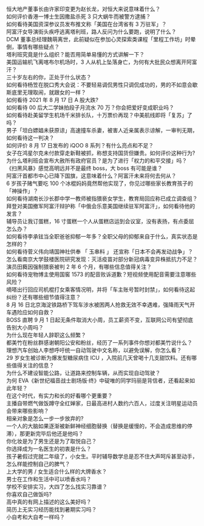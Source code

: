 恒大地产董事长由许家印变更为赵长龙，对恒大来说意味着什么？  
如何评价香港一博士生因撒盐杀死 3 只大蜗牛而被警方逮捕？  
如何看待美国资深参议员发布推文称「美国在台湾省有 3 万驻军」？  
阿富汗女导演街头疾呼逃离塔利班，路人反问为什么要跑，说明了什么？  
DCM 董事总经理魏萌离世，此前疑似在参加心灵探索类课程「里程工作坊」时晕倒，事情有哪些疑点？  
塔利班究竟是什么组织？能否用简单易懂的方式讲解一下？  
美国运输机飞离喀布尔机场时，3 人从机上坠落身亡，为何有大批民众想离开阿富汗？  
三十岁左右的你，正处于什么状态？  
如何看待杨笠在脱口秀大会说：不要轻易调侃男性只调侃成功的，男的不如意会歇斯底里无理取闹，就跟女的一样？  
如何看待 2021 年 8 月 17 日 A 股大跌?  
如何看待 00 后大二学妹拍段子月流水 70 万？你会把爱好变成职业吗？  
如何看待赴美留学生机场千米排长队，十万票价再现？中美航线即将「复苏」了吗？  
男子「坦白嫖娼未获原谅」高速撞车杀妻，被害人近亲属表示谅解，一审判无期，如何看待这一判决？  
如何评价 8 月 17 日发布的 iQOO 8 系列？有什么亮点和不足？  
女子在鸿星尔克未付款穿走新鞋被抓，称想支持国货但嫌贵。如何评价这种行为?  
为什么塔利班会宣布大赦所有政府官员？是为了进行「权力的和平交接」吗？  
《扫黑风暴》感觉高明远并不是最终 boss，大 boss 有可能是谁？  
阿富汗首都市中心已降下国旗，这意味着什么？阿富汗未来将何去何从？  
6 岁孩子赌气要吃 100 个冰棍妈妈竟然帮他实现了，你见过哪些家长教育孩子的「神操作」？  
如何看待湖南长沙长郡中学一教师被指猥亵女学生，教育局回应称已成立调查组？  
拜登对美国撤军阿富汗辩护称「中俄会乐意美国继续驻军阿富汗」，如何看待他的发言？  
辅导员让我订蛋糕，16 寸蛋糕一个人从蛋糕店运到会议室，没有表扬，有点委屈怎么办？  
如何看待李承铉当全职爸爸抑郁一年多？全职父母的抑郁来自于什么，真实状态是怎样的？  
如何看待菅义伟向靖国神社供奉 「 玉串料 」 还宣称「日本不会再发动战争」？  
怎么看南京大学鼓楼医院研究发现：灭活疫苗对部分新冠病毒变异株抵抗力不足？  
演员田蕤因强制猥亵被判 2 年 6 个月，有哪些信息值得关注？  
如何看待宠物博主使用国窖 1573 的配音败诉道歉？短视频使用配音需要注意哪些风险？  
嘀嗒出行回应司机棍打女乘客情况明，并将「车主账号暂时封禁」，如何看待这起纠纷？还有哪些细节值得注意？  
8 月 16 日北京海淀铁路桥下驾车涉水被困两人抢救无效不幸遇难，强降雨天气开车遇险应如何自救？  
BOSS 直聘 9 月 1 日起无条件取消大小周，员工薪资不变，互联网公司有望彻底告别大小周吗？  
为什么现在年轻人辞职这么频繁？  
都美竹在粉丝群感谢朝阳公安和粉丝，经历了一系列事件你想对都美竹说什么？  
理想汽车创始人李想呼吁统一自动驾驶中文名称，以避免误解，你怎么看？  
29 岁女生被诊断为爆发型糖尿病住 ICU ，入院前几天曾喝十几支甜饮料。还有哪些值得关注的信息？  
为什么不建设智能公路，让道路来控制车辆，从而实现自动驾驶？  
为何 EVA《新世纪福音战士剧场版·终》中碇唯的同学玛丽是背信者，还看起来如此年轻？  
在这个时代，有实力和长的好看哪个更重要？  
主播自带燃气做饭蹲守全红婵家，日最高进村人数约六百人，过度关注明星运动员会带来哪些影响？  
相亲对象是怎么一步一步放弃的?  
一个人的大脑如果逐渐被新鲜神经细胞替换（替换是缓慢的，不会造成思维的停滞），那更新完毕后他还是他吗？  
你化妆是为了男生还是为了取悦自己？  
你选择成为一名医生的初衷是什么？  
孩子暑假过完就二年级了，小女生。平时辅导数学总是忍不住大声呵斥甚至动手，怎么样能控制自己的脾气？  
上大学的男 / 女生适合什么样的大牌香水？  
男士在工作和生活中可以喷香水吗？  
学校不安排实习，大四了怎么找实习靠谱？  
你喜欢自己做饭吗?  
高中真的有网上描述的这么美好吗？  
简历上无实习经历能找到暑期实习吗？  
小自考和大自考一样吗？  
